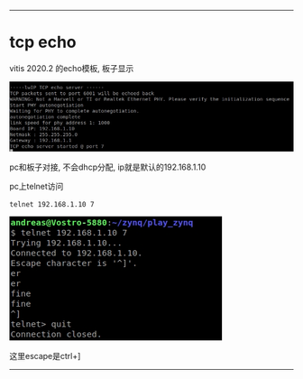 * * *
# tcp echo

vitis 2020.2 的echo模板, 板子显示

![](img/echo_target.jpg)

pc和板子对接, 不会dhcp分配, ip就是默认的192.168.1.10

pc上telnet访问
```
telnet 192.168.1.10 7
```
![](img/echo_pc.jpg)

这里escape是ctrl+]


* * *
# 
